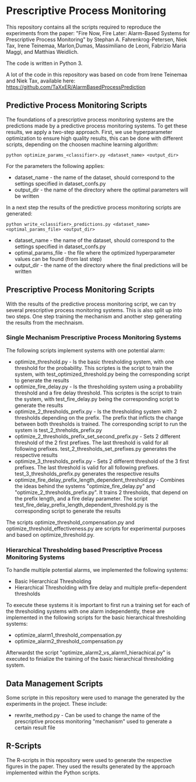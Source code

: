 # Prescriptive Process Monitoring

This repository contains all the scripts required to reproduce the experiments from the paper:
"Fire Now, Fire Later: Alarm-Based Systems for Prescriptive Process Monitoring" by Stephan A. Fahrenkrog-Petersen, Niek Tax, Irene Teinemaa, Marlon,Dumas, Massimiliano de Leoni, Fabrizio Maria Maggi, and Matthias Weidlich.

The code is written in Python 3. 

A lot of the code in this repository was based on code from Irene Teinemaa and Niek Tax, available here:
https://github.com/TaXxER/AlarmBasedProcessPrediction


## Predictive Process Monitoring Scripts

The foundations of a prescriptive process monitoring systems are the predictions made by a predictive process monitoring systems. To get these results, we apply a two-step approach. First, we use hyperparameter optimization to ensure high quality results, this can be done with different scripts, depending on the choosen machine learning algorithm:

```
python optimize_params_<classifier>.py <dataset_name> <output_dir>
```

For the parameters the following applies:

- dataset_name - the name of the dataset, should correspond to the settings specified in dataset_confs.py
- output_dir - the name of the directory where the optimal parameters will be written


In a next step the results of the predictive process monitoring scripts are generated:
```
python write_<classifier>_predictions.py <dataset_name> <optimal_params_file> <output_dir>
```

- dataset_name - the name of the dataset, should correspond to the settings specified in dataset_confs.py
- optimal_params_file - the file where the optimized hyperparameter values can be found (from last step)
- output_dir - the name of the directory where the final predictions will be written


## Prescriptive Process Monitoring Scripts
With the results of the predictive process monitoring script, we can try several prescriptive process monitoring systems. This is also split up into two steps. One step training the mechanism and another step generating the results from the mechnaism. 

### Single Mechanism Prescriptive Process Monitoring Systems
The following scripts implement systems with one potential alarm:

- optimize_threshold.py - Is the basic thresholding system, with one threshold for the probability. This scriptes is the script to train the system, with test_optimized_threshold.py being the corresponding script to generate the results
- optimize_fire_delay.py - Is the thresholding system using a probability threshold and a fire delay threshold. This scriptes is the script to train the system, with test_fire_delay.py being the corresponding script to generate the results
- optimize_2_thresholds_prefix.py - Is the thresholding system with 2 thresholds depending on the prefix. The prefix that inflicts the change between both thresholds is trained. The corresponding script to run the system is test_2_threholds_prefix.py 
- optimize_2_thresholds_prefix_set_second_prefix.py - Sets 2 different threshold of the 2 first prefixes. The last threshold is valid for all following prefixes. test_2_thresholds_set_prefixes.py generates the respective results
- optimize_3_thresholds_prefix.py - Sets 2 different threshold of the 3 first prefixes. The last threshold is valid for all following prefixes. test_3_thresholds_prefix.py generates the respective results
- optimize_fire_delay_prefix_length_dependent_threshold.py - Combines the ideas behind the systems "optimize_fire_delay.py" and "optimize_2_thresholds_prefix.py". It trains 2 thresholds, that depend on the prefix length, and a fire delay parameter. The script test_fire_delay_prefix_length_dependent_threshold.py is the corresponding script to generate the results

The scripts optimize_threshold_compensation.py and optimize_threshold_effectiveness.py are scripts for experimental purposes and based on optimize_threshold.py.

### Hierarchical Thresholding based Prescriptive Process Monitoring Systems
To handle multiple potential alarms, we implemented the following systems:
- Basic Hierarchical Thresholding
- Hierarchical Thresholding with fire delay and multiple prefix-dependent thresholds

To execute these systems it is important to first run a training set for each of the thresholding systems with one alarm independently, these are implemented in the following scripts for the basic hierarchical thresholding systems:
- optimize_alarm1_threshold_compensation.py
- optimize_alarm2_threshold_compensation.py

Afterwardst the script "optimize_alarm2_vs_alarm1_hierachical.py" is executed to finialize the training of the basic hierarchical thresholding system.


##  Data Management Scripts

Some scripte in this repository were used to manage the generated by the experiments in the project. These include:
- rewrite_method.py - Can be used to change the name of the prescriptive process monitoring "mechanism" used to generate a certain result file


## R-Scripts

The R-scripts in this repository were used to generate the respective figures in the paper. They used the results generated by the approach implemented within the Python scripts.

